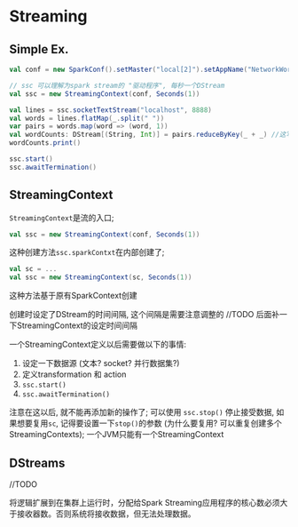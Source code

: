# Streaming

## Simple Ex.


```scala
val conf = new SparkConf().setMaster("local[2]").setAppName("NetworkWordCount")

// ssc 可以理解为spark stream的 "驱动程序", 每秒一个DStream
val ssc = new StreamingContext(conf, Seconds(1))

val lines = ssc.socketTextStream("localhost", 8888)
val words = lines.flatMap(_.split(" "))
var pairs = words.map(word => (word, 1))
val wordCounts: DStream[(String, Int)] = pairs.reduceByKey(_ + _) //这写法太帅了
wordCounts.print()

ssc.start()
ssc.awaitTermination()
```

## StreamingContext

`StreamingContext`是流的入口;
```scala
val ssc = new StreamingContext(conf, Seconds(1)) 
```
这种创建方法`ssc.sparkContxt`在内部创建了; 
```scala
val sc = ...
val ssc = new StreamingContext(sc, Seconds(1))
```
这种方法基于原有SparkContext创建

创建时设定了DStream的时间间隔, 这个间隔是需要注意调整的 //TODO 后面补一下StreamingContext的设定时间间隔

一个StreamingContext定义以后需要做以下的事情:

1. 设定一下数据源 (文本? socket? 并行数据集?)
2. 定义transformation 和 action
3. `ssc.start()`
4. `ssc.awaitTermination()`

注意在这以后, 就不能再添加新的操作了; 可以使用 `ssc.stop()` 停止接受数据, 如果想要复用`sc`, 记得要设置一下`stop()`的参数 (为什么要复用? 可以重复创建多个StreamingContexts); 一个JVM只能有一个StreamingContext

## DStreams

//TODO

将逻辑扩展到在集群上运行时，分配给Spark Streaming应用程序的核心数必须大于接收器数。否则系统将接收数据，但无法处理数据。